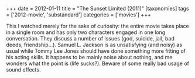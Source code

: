 +++
date = 2012-01-11
title = "The Sunset Limited (2011)"
[taxonomies]
tags = ['2012-movie', 'substandard']
categories = ['movies']
+++

This I watched merely for the sake of curiosity: the entire movie takes
place in a single room and has only two characters engaged in one long
conversation. They discuss a number of issues (god, suicide, jail, bad
deeds, friendship...). Samuel L. Jackson is as unsatisfying (and noisy)
as usual while Tommy Lee Jones should have done something more fitting
of his acting skills. It happens to be mainly noise about nothing, and
me wonders what the point is (life sucks?). Beware of some really bad
usage of sound effects.
